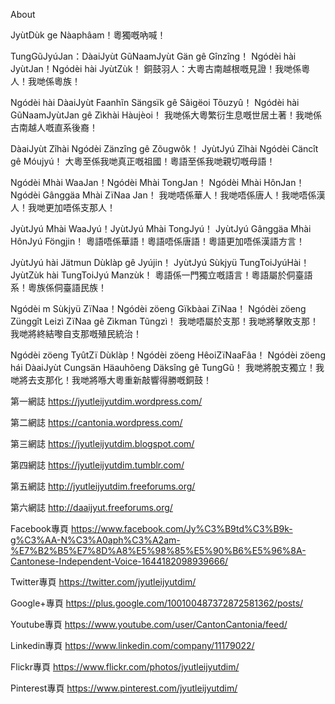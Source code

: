 About

JyùtDùk ge Nàaphâam！粵獨嘅吶喊！

TungGũJyúJan：DàaiJyùt GũNaamJyùt Gän gê Gînzîng！
Ngódèi hài JyùtJan！Ngódèi hài JyùtZùk！
銅鼓羽人：大粵古南越根嘅見證！我哋係粵人！我哋係粵族！

Ngódèi hài DàaiJyùt Faanhĩn Sängsïk gê Sâigëoi Tõuzyû！
Ngódèi hài GũNaamJyùtJan gê Zìkhài Hàujèoi！
我哋係大粵繁衍生息嘅世居土著！我哋係古南越人嘅直系後裔！

DàaiJyùt Zîhài Ngódèi Zänzîng gê Zõugwôk！
JyùtJyú Zîhài Ngódèi Cäncît gê Móujyú！
大粵至係我哋真正嘅祖國！粵語至係我哋親切嘅母語！

Ngódèi Mhài WaaJan！Ngódèi Mhài TongJan！
Ngódèi Mhài HônJan！Ngódèi Gânggäa Mhài ZïNaa Jan！
我哋唔係華人！我哋唔係唐人！我哋唔係漢人！我哋更加唔係支那人！

JyùtJyú Mhài WaaJyú！JyùtJyú Mhài TongJyú！
JyùtJyú Gânggäa Mhài HônJyú Föngjin！
粵語唔係華語！粵語唔係唐語！粵語更加唔係漢語方言！

JyùtJyú hài Jätmun Dùklàp gê Jyújin！
JyùtJyú Sùkjyü TungToiJyúHài！JyùtZùk hài TungToiJyú Manzùk！
粵語係一門獨立嘅語言！粵語屬於侗臺語系！粵族係侗臺語民族！

Ngódèi m Sùkjyü ZïNaa！Ngódèi zöeng Gïkbàai ZïNaa！
Ngódèi zöeng Zünggît Leizì ZïNaa gê Zìkman Tũngzì！
我哋唔屬於支那！我哋將擊敗支那！我哋將終結嚟自支那嘅殖民統治！

Ngódèi zöeng TyûtZï Dùklàp！Ngódèi zöeng HêoiZïNaaFâa！
Ngódèi zöeng hái DàaiJyùt Cungsän Häauhõeng Däksîng gê TungGũ！
我哋將脫支獨立！我哋將去支那化！我哋將喺大粵重新敲響得勝嘅銅鼓！

第一網誌 https://jyutleijyutdim.wordpress.com/

第二網誌 https://cantonia.wordpress.com/

第三網誌 https://jyutleijyutdim.blogspot.com/

第四網誌 https://jyutleijyutdim.tumblr.com/

第五網誌 http://jyutleijyutdim.freeforums.org/

第六網誌 http://daaijyut.freeforums.org/

Facebook專頁 https://www.facebook.com/Jy%C3%B9td%C3%B9k-g%C3%AA-N%C3%A0aph%C3%A2am-%E7%B2%B5%E7%8D%A8%E5%98%85%E5%90%B6%E5%96%8A-Cantonese-Independent-Voice-1644182098939666/

Twitter專頁 https://twitter.com/jyutleijyutdim/

Google+專頁 https://plus.google.com/100100487372872581362/posts/

Youtube專頁 https://www.youtube.com/user/CantonCantonia/feed/

Linkedin專頁 https://www.linkedin.com/company/11179022/

Flickr專頁 https://www.flickr.com/photos/jyutleijyutdim/

Pinterest專頁 https://www.pinterest.com/jyutleijyutdim/

